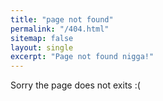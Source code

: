 ```yaml
---
title: "page not found"
permalink: "/404.html"
sitemap: false
layout: single
excerpt: "Page not found nigga!"
---
```


Sorry the page does not exits :(

<script type="text/javascript">
  var GOOG_FIXURL_LANG = 'en';
  var GOOG_FIXURL_SITE = '{{ site.url }}'
</script>
<script type="text/javascript"
  src="//linkhelp.clients.google.com/tbproxy/lh/wm/fixurl.js">
</script>

